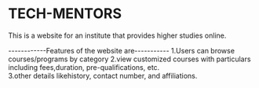 # TECH-MENTORS
This is a website for an institute that provides higher studies online.

------------Features of the website are----------- 
1.Users can browse courses/programs by category 
2.view customized courses with particulars including fees,duration, pre-qualifications, etc.  
3.other details likehistory, contact number, and affiliations.
